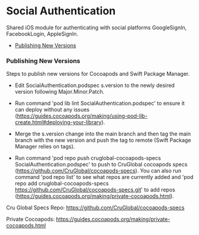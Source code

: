Social Authentication
=====================

Shared iOS module for authenticating with social platforms GoogleSignIn, FacebookLogin, AppleSignIn.


- [Publishing New Versions](#publishing-new-versions)


### Publishing New Versions

Steps to publish new versions for Cocoapods and Swift Package Manager. 

- Edit SocialAuthentication.podspec s.version to the newly desired version following Major.Minor.Patch.

- Run command 'pod lib lint SocialAuthentication.podspec' to ensure it can deploy without any issues (https://guides.cocoapods.org/making/using-pod-lib-create.html#deploying-your-library).

- Merge the s.version change into the main branch and then tag the main branch with the new version and push the tag to remote (Swift Package Manager relies on tags).  

- Run command 'pod repo push cruglobal-cocoapods-specs SocialAuthentication.podspec' to push to CruGlobal cocoapods specs (https://github.com/CruGlobal/cocoapods-specs).  You can also run command 'pod repo list' to see what repos are currently added and 'pod repo add cruglobal-cocoapods-specs https://github.com/CruGlobal/cocoapods-specs.git' to add repos (https://guides.cocoapods.org/making/private-cocoapods.html).


Cru Global Specs Repo: https://github.com/CruGlobal/cocoapods-specs

Private Cocoapods: https://guides.cocoapods.org/making/private-cocoapods.html
